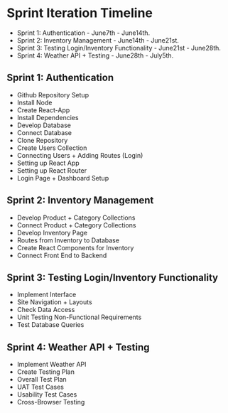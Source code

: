 # Sprint Iteration Timeline

- Sprint 1: Authentication - June7th - June14th.
- Sprint 2: Inventory Management - June14th - June21st.
- Sprint 3: Testing Login/Inventory Functionality - June21st - June28th.
- Sprint 4: Weather API + Testing - June28th - July5th.

## Sprint 1: Authentication

- Github Repository Setup
- Install Node
- Create React-App
- Install Dependencies
- Develop Database
- Connect Database
- Clone Repository
- Create Users Collection
- Connecting Users + Adding Routes (Login)
- Setting up React App
- Setting up React Router
- Login Page + Dashboard Setup

## Sprint 2: Inventory Management

- Develop Product + Category Collections
- Connect Product + Category Collections
- Develop Inventory Page
- Routes from Inventory to Database
- Create React Components for Inventory
- Connect Front End to Backend

## Sprint 3: Testing Login/Inventory Functionality

- Implement Interface
- Site Navigation + Layouts
- Check Data Access
- Unit Testing Non-Functional Requirements
- Test Database Queries

## Sprint 4: Weather API + Testing

- Implement Weather API
- Create Testing Plan
- Overall Test Plan
- UAT Test Cases
- Usability Test Cases
- Cross-Browser Testing
